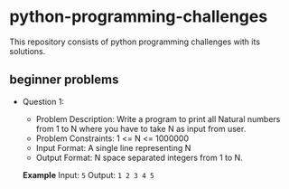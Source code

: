 # python-programming-challenges
This repository consists of python programming challenges with its solutions.

## beginner problems

- Question 1:
    - Problem Description: Write a program to print all Natural numbers from 1 to N where you have to take N as input from user.
    - Problem Constraints: 1 <= N <= 1000000
    - Input Format: A single line representing N
    - Output Format: N space separated integers from 1 to N.

    **Example**
    Input: ``5``
    Output: ``1 2 3 4 5``